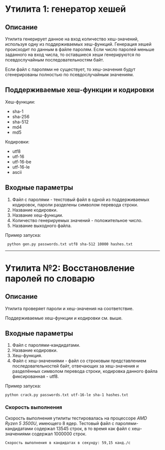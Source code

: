 # Утилита 1: генератор хешей

## Описание

Утилита генерирует данное на вход количество хеш-значений, используя одну из поддерживаемых хеш-функций. Генерация хешей 
происходит по данным в файле паролям. Если число паролей меньше заданного на вход числа, то оставшиеся хеши генерируются
по псевдослучайным последовательностям байт.

Если файл с паролями не существует, то хеш-значения будут сгенерированы полностью по псевдослучайным значениям.

## Поддерживаемые хеш-функции и кодировки

Хеш-функции:
 - sha-1
 - sha-256
 - sha-512
 - md4
 - md5

Кодировки:
 - utf8
 - utf-16
 - utf-16-be
 - utf-16-le
 - ascii

## Входные параметры

1. Файл с паролями - текстовый файл в одной из поддерживаемых кодировок, пароли разделены символом перевода строки.
2. Название кодировки.
3. Название хеш-функции.
4. Количество генерируемых значений - положительное число.
5. Название выходного файла.

Пример запуска:

` python gen.py passwords.txt utf8 sha-512 10000 hashes.txt`

***

# Утилита №2: Восстановление паролей по словарю

## Описание

Утилита проверяет пароли и хеш-значения на соответствие.

Поддерживаемые хеш-функции и кодировки см. выше.

## Входные параметры

1. Файл с паролями-кандидатами.
2. Название кодировки.
3. Хеш-функция.
4. Файл с хеш-значениями - файл со строковым представлением последовательностей байт, отвечающих за хеш-значения и
разделённых символом перевода строки, кодировка данного файла фиксированная - utf8.

Пример запуска:

`python crack.py passwords.txt utf-16-le sha-1 hashes.txt`

### Скорость выполнения

Скорость выполнения утилиты тестировалась на процессоре *AMD Ryzen 5 3500U*, имеющего 8 ядер. Тестовый файл с 
паролями-кандидатами содержал 13545 строк, в то время как файл с хеш-значениями содержал 1000000 строк.

    Скорость выполнения в кандидатах в секунду: 59,15 канд./с